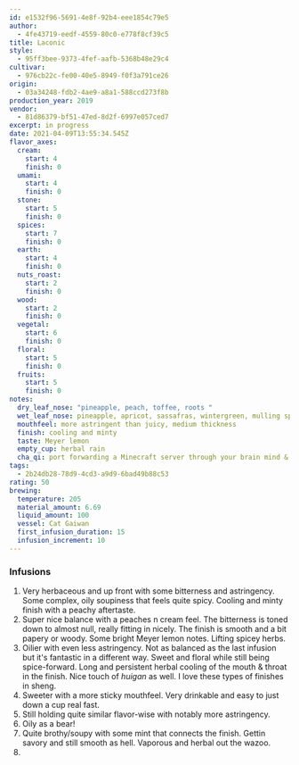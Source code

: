 ```yaml
---
id: e1532f96-5691-4e8f-92b4-eee1854c79e5
author:
  - 4fe43719-eedf-4559-80c0-e778f8cf39c5
title: Laconic
style:
  - 95ff3bee-9373-4fef-aafb-5368b48e29c4
cultivar:
  - 976cb22c-fe00-40e5-8949-f0f3a791ce26
origin:
  - 03a34248-fdb2-4ae9-a8a1-588ccd273f8b
production_year: 2019
vendor:
  - 81d86379-bf51-47ed-8d2f-6997e057ced7
excerpt: in progress
date: 2021-04-09T13:55:34.545Z
flavor_axes:
  cream:
    start: 4
    finish: 0
  umami:
    start: 4
    finish: 0
  stone:
    start: 5
    finish: 0
  spices:
    start: 7
    finish: 0
  earth:
    start: 4
    finish: 0
  nuts_roast:
    start: 2
    finish: 0
  wood:
    start: 2
    finish: 0
  vegetal:
    start: 6
    finish: 0
  floral:
    start: 5
    finish: 0
  fruits:
    start: 5
    finish: 0
notes:
  dry_leaf_nose: "pineapple, peach, toffee, roots "
  wet_leaf_nose: pineapple, apricot, sassafras, wintergreen, mulling spices
  mouthfeel: more astringent than juicy, medium thickness
  finish: cooling and minty
  taste: Meyer lemon
  empty_cup: herbal rain
  cha_qi: port forwarding a Minecraft server through your brain mind & very relaxing
tags:
  - 2b24db28-78d9-4cd3-a9d9-6bad49b88c53
rating: 50
brewing:
  temperature: 205
  material_amount: 6.69
  liquid_amount: 100
  vessel: Cat Gaiwan
  first_infusion_duration: 15
  infusion_increment: 10
---
```

### Infusions

1. Very herbaceous and up front with some bitterness and astringency. Some complex, oily soupiness that feels quite spicy. Cooling and minty finish with a peachy aftertaste.
2. Super nice balance with a peaches n cream feel. The bitterness is toned down to almost null, really fitting in nicely. The finish is smooth and a bit papery or woody. Some bright Meyer lemon notes. Lifting spicey herbs.
3. Oilier with even less astringency. Not as balanced as the last infusion but it's fantastic in a different way. Sweet and floral while still being spice-forward. Long and persistent herbal cooling of the mouth & throat in the finish. Nice touch of *huigan* as well. I love these types of finishes in sheng.
4. Sweeter with a more sticky mouthfeel. Very drinkable and easy to just down a cup real fast.
5. Still holding quite similar flavor-wise with notably more astringency.
6. Oily as a bear!
7. Quite brothy/soupy with some mint that connects the finish. Gettin savory and still smooth as hell. Vaporous and herbal out the wazoo.
8.
